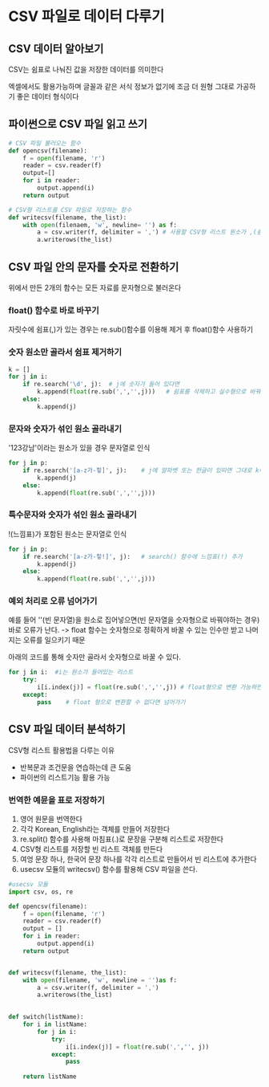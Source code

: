 # CSV 파일로 데이터 다루기

## CSV 데이터 알아보기

CSV는 쉼표로 나눠진 값을 저장한 데이터를 의미한다

엑셀에서도 활용가능하며 글꼴과 같은 서식 정보가 없기에 조금 더 원형 그대로 가공하기 좋은 데이터 형식이다

## 파이썬으로 CSV 파일 읽고 쓰기

```python
# CSV 파일 불러오는 함수
def opencsv(filename):
    f = open(filename, 'r')
    reader = csv.reader(f)
    output=[]
    for i in reader:
        output.append(i)
    return output   
```

```python
# CSV형 리스트를 CSV 파일로 저장하는 함수
def writecsv(filename, the_list):
    with open(filenaem, 'w', newline= '') as f:
        a = csv.writer(f, delimiter = ',') # 사용할 CSV형 리스트 원소가 ,(쉼표)로 구분되어 있을 때는 생략 가능
        a.writerows(the_list)
```

## CSV 파일 안의 문자를 숫자로 전환하기

위에서 만든 2개의 함수는 모든 자료를 문자형으로 불러온다

### float() 함수로 바로 바꾸기

자릿수에 쉼표(,)가 있는 경우는 re.sub()함수를 이용해 제거 후 float()함수 사용하기

### 숫자 원소만 골라서 쉼표 제거하기

```python
k = []
for j in i:
    if re.search('\d', j):	# j에 숫자가 들어 있다면
        k.append(float(re.sub(',','',j)))	# 쉼표를 삭제하고 실수형으로 바꿔 k에 저장하기
    else:
        k.append(j)
```

### 문자와 숫자가 섞인 원소 골라내기

'123강남'이라는 원소가 있을 경우 문자열로 인식

```python
for j in p:
    if re.search('[a-z가-힣]', j):	# j에 알파벳 또는 한글이 있따면 그대로 k에 저장
        k.append(j)	
    else:
        k.append(float(re.sub(',','',j)))
```

### 특수문자와 숫자가 섞인 원소 골라내기

!(느낌표)가 포함된 원소는 문자열로 인식

```python
for j in p:
    if re.search('[a-z가-힣!]', j):	# search() 함수에 느낌표(!) 추가
        k.append(j)	
    else:
        k.append(float(re.sub(',','',j)))
```

### 예외 처리로 오류 넘어가기

예를 들어 ''(빈 문자열)을 원소로 집어넣으면(빈 문자열을 숫자형으로 바꿔야하는 경우) 바로 오류가 난다. -> float 함수는 숫자형으로 정확하게 바꿀 수 있는 인수만 받고 나머지는 오류를 일으키기 때문

아래의 코드를 통해 숫자만 골라서 숫자형으로 바꿀 수 있다.

```python
for j in i:  #i는 원소가 들어있는 리스트
    try:
        i[i.index(j)] = float(re.sub(',','',j)) # float형으로 변환 가능하면 변환
    except:
        pass	# float 형으로 변환할 수 없다면 넘어가기
```

## CSV 파일 데이터 분석하기

CSV형 리스트 활용법을 다루는 이유

- 반복문과 조건문을 연습하는데 큰 도움
- 파이썬의 리스트기능 활용 가능

### 번역한 예뮨을 표로 저장하기

1. 영어 원문을 번역한다
2. 각각 Korean, English라는 객체를 만들어 저장한다
3. re.split() 함수를 사용해 마침표(.)로 문장을 구분해 리스트로 저장한다
4. CSV형 리스트를 저장할 빈 리스트 객체를 만든다
5. 여엉 문장 하나, 한국어 문장 하나를 각각 리스트로 만들어서 빈 리스트에 추가한다
6. usecsv 모듈의 writecsv() 함수를 활용해 CSV 파일을 쓴다.



```python
#usecsv 모듈
import csv, os, re

def opencsv(filename):
    f = open(filename, 'r')
    reader = csv.reader(f)
    output = []
    for i in reader:
        output.append(i)
    return output


def writecsv(filename, the_list):
    with open(filename, 'w', newline = '')as f:
        a = csv.writer(f, delimiter = ',')
        a.writerows(the_list)

        
def switch(listName):
    for i in listName:
        for j in i:
            try:
                i[i.index(j)] = float(re.sub(',','', j))
            except:
                pass
            
    return listName
```


